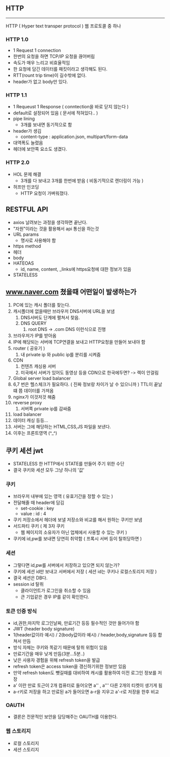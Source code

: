 ## HTTP

---

HTTP ( Hyper text transper protocol )
웹 프로토콜 중 하나

### HTTP 1.0
- 1 Request 1 connection
- 한번의 요청을 하면 TCP/IP 요청을 끊어버림
- 속도가 매우 느리고 비효율적임
- 한 요청에 담긴 데이터를 패킷이라고 생각해도 된다.
- RTT(rount trip time)이 길수밖에 없다.
- header가 없고 body만 있다.

### HTTP 1.1

- 1 Requeust 1 Response ( conntection을 바로 닫지 않는다 )
- default로 설정되어 있음 ( 문서에 적혀있다.. )
- pipe lining
  - 3개를 보내면 동기적으로 함
- header가 생김
  - content-type : application.json, multipart/form-data
- 대역폭도 늘렸음
- 헤더에 보안쪽 요소도 생겼다.

### HTTP 2.0

- HOL 문제 해결
  - 3개를 다 보내고 3개를 한번에 받음 ( 비동기적으로 렌더링이 가능 )
- 허프만 인코딩
  - HTTP 요청이 가벼워졌다.

## RESTFUL API

- axios 날려보는 과정을 생각하면 끝난다.
- "자원"이라는 것을 활용해서 api 통신을 하는것
- URL params
  - 명사로 사용해야 함
- https method
- 헤더
- body
- HATEOAS
  - id, name, content, \_links에 https요청에 대한 정보가 있음
- STATELESS

## www.naver.com 쳤을때 어떤일이 발생하는가

1. PC에 있는 캐시 폴더를 찾는다.
2. 캐시폴더에 없을때만 브라우저 DNS서버에 URL을 보냄
   1. DNS서버도 단계에 펼쳐서 찾음.
   2. DNS QUERY
      1. root DNS -> .com DNS 이런식으로 진행
3. 브라우저가 IP를 받아옴
4. IP에 해당되는 서버에 TCP연결을 보내고 HTTP요청을 만들어 보내야 함
5. router ( 공유기 )
   1. 내 private ip 와 public ip를 분리를 시켜줌
6. CDN
   1. 컨텐츠 캐싱용 서버
   2. 미국에서 서버가 있어도 동영상 등을 CDN으로 한국에두면? -> 렉이 안걸림
7. Global server load balancer
8. 6,7 번은 헬스체크가 필요하다. ( 진짜 정보랑 차이가 날 수 있으니까 ) TTL이 끝날떄 쯤 데이터를 가져옴
9. nginx가 이것저것 해줌
10. reverse proxy
    1. 서버쪽 private ip를 감싸줌
11. load balancer
12. 데이터 캐싱 등등...
13. 서버는 그에 해당하는 HTML,CSS,JS 파일을 보낸다.
14. 이후는 프론트영역 (^\_^)

## 쿠키 세션 jwt

- STATELESS 한 HTTP에서 STATE를 만들어 주기 위한 수단
- 결국 쿠키와 세션 모두 그냥 하나의 '값'

### 쿠키

- 브라우저 내부에 있는 영역 ( 유효기간을 정할 수 있는 )
- 전달해줄 때 header에 담김
  - set-cookie : key
  - value : id : 4
- 쿠키 저장소에서 헤더에 보낼 저장소와 비교를 해서 원하는 쿠키만 보냄
- 서드파티 쿠키 ( 제 3자 쿠키
  - 웹 페이지의 소유자가 아닌 업체에서 사용할 수 있는 쿠키 )
- 쿠키에 id,pw를 보내면 당연히 취약함 ( 프록시 서버 등이 탈취당하면 )

### 세션

- 그렇다면 id,pw를 서버에서 저장하고 있으면 되지 않는가?
- 쿠키에 세션 id만 보내고 서버에서 저장 ( 세션 id는 쿠키나 로컬스토리지 저장 )
- 결국 세션은 DB다.
- session id 탈취
  - 클라이언트가 로그인을 취소할 수 있음
  - 큰 기업같은 경우 IP를 같이 확인한다.

### 토큰 인증 방식

- id,권한,마지막 로그인날짜, 만료기간 등등 필수적인 것만 들어가야 함
- JWT (header body signature)
- 1(header값이라 예시) / 2(body값이라 예시) / header,body,signature 등등 합쳐서 만듬
- 방식 자체는 쿠키와 똑같기 때문에 탈취 위험이 있음
- 만료기간을 매우 낮게 만듬(3분...5분..)
- 낮은 사용자 경험을 위해 refresh token을 발급
- refresh token은 access token을 갱신하기위한 정보만 있음
- 만약 refresh token도 뺏길때를 대비하여 캐시를 활용하여 이전 로그인 정보를 저장
- a' 이란 만료 토근이 2개 컴퓨터로 들어오면 a'' , a''' 다른 2개의 티켓이 생기게 됨
- a-r키로 저장을 하고 만료된 a가 들어오면 a-r을 지우고 a'-r로 저장을 한후 비교

### OAUTH

- 결론은 전문적인 보안을 담당해주는 OAUTH를 이용한다.

### 웹 스토리지

- 로컬 스토리지
- 세션 스토리지
